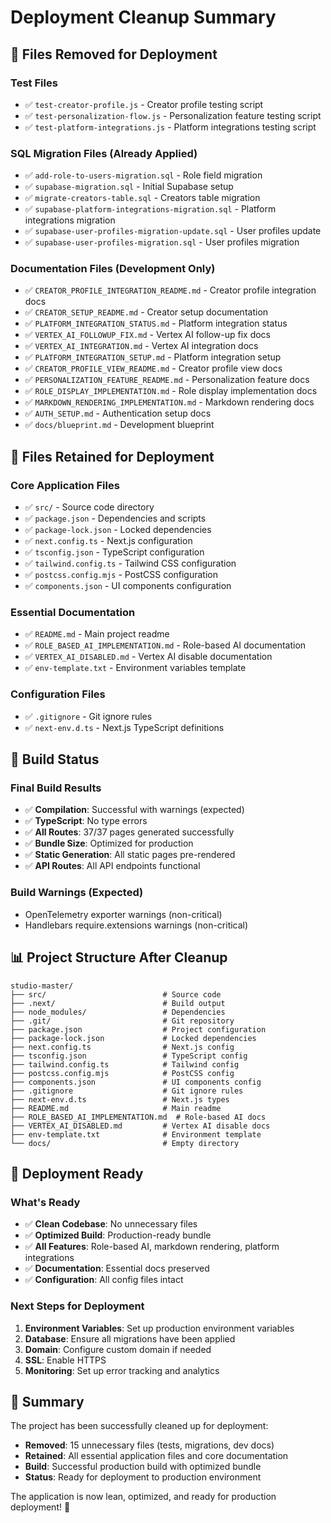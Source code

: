 # Deployment Cleanup Summary

## 🧹 Files Removed for Deployment

### **Test Files**
- ✅ `test-creator-profile.js` - Creator profile testing script
- ✅ `test-personalization-flow.js` - Personalization feature testing script  
- ✅ `test-platform-integrations.js` - Platform integrations testing script

### **SQL Migration Files (Already Applied)**
- ✅ `add-role-to-users-migration.sql` - Role field migration
- ✅ `supabase-migration.sql` - Initial Supabase setup
- ✅ `migrate-creators-table.sql` - Creators table migration
- ✅ `supabase-platform-integrations-migration.sql` - Platform integrations migration
- ✅ `supabase-user-profiles-migration-update.sql` - User profiles update
- ✅ `supabase-user-profiles-migration.sql` - User profiles migration

### **Documentation Files (Development Only)**
- ✅ `CREATOR_PROFILE_INTEGRATION_README.md` - Creator profile integration docs
- ✅ `CREATOR_SETUP_README.md` - Creator setup documentation
- ✅ `PLATFORM_INTEGRATION_STATUS.md` - Platform integration status
- ✅ `VERTEX_AI_FOLLOWUP_FIX.md` - Vertex AI follow-up fix docs
- ✅ `VERTEX_AI_INTEGRATION.md` - Vertex AI integration docs
- ✅ `PLATFORM_INTEGRATION_SETUP.md` - Platform integration setup
- ✅ `CREATOR_PROFILE_VIEW_README.md` - Creator profile view docs
- ✅ `PERSONALIZATION_FEATURE_README.md` - Personalization feature docs
- ✅ `ROLE_DISPLAY_IMPLEMENTATION.md` - Role display implementation docs
- ✅ `MARKDOWN_RENDERING_IMPLEMENTATION.md` - Markdown rendering docs
- ✅ `AUTH_SETUP.md` - Authentication setup docs
- ✅ `docs/blueprint.md` - Development blueprint

## 📁 Files Retained for Deployment

### **Core Application Files**
- ✅ `src/` - Source code directory
- ✅ `package.json` - Dependencies and scripts
- ✅ `package-lock.json` - Locked dependencies
- ✅ `next.config.ts` - Next.js configuration
- ✅ `tsconfig.json` - TypeScript configuration
- ✅ `tailwind.config.ts` - Tailwind CSS configuration
- ✅ `postcss.config.mjs` - PostCSS configuration
- ✅ `components.json` - UI components configuration

### **Essential Documentation**
- ✅ `README.md` - Main project readme
- ✅ `ROLE_BASED_AI_IMPLEMENTATION.md` - Role-based AI documentation
- ✅ `VERTEX_AI_DISABLED.md` - Vertex AI disable documentation
- ✅ `env-template.txt` - Environment variables template

### **Configuration Files**
- ✅ `.gitignore` - Git ignore rules
- ✅ `next-env.d.ts` - Next.js TypeScript definitions

## 🚀 Build Status

### **Final Build Results**
- ✅ **Compilation**: Successful with warnings (expected)
- ✅ **TypeScript**: No type errors
- ✅ **All Routes**: 37/37 pages generated successfully
- ✅ **Bundle Size**: Optimized for production
- ✅ **Static Generation**: All static pages pre-rendered
- ✅ **API Routes**: All API endpoints functional

### **Build Warnings (Expected)**
- OpenTelemetry exporter warnings (non-critical)
- Handlebars require.extensions warnings (non-critical)

## 📊 Project Structure After Cleanup

```
studio-master/
├── src/                          # Source code
├── .next/                        # Build output
├── node_modules/                 # Dependencies
├── .git/                         # Git repository
├── package.json                  # Project configuration
├── package-lock.json             # Locked dependencies
├── next.config.ts                # Next.js config
├── tsconfig.json                 # TypeScript config
├── tailwind.config.ts            # Tailwind config
├── postcss.config.mjs            # PostCSS config
├── components.json               # UI components config
├── .gitignore                    # Git ignore rules
├── next-env.d.ts                 # Next.js types
├── README.md                     # Main readme
├── ROLE_BASED_AI_IMPLEMENTATION.md  # Role-based AI docs
├── VERTEX_AI_DISABLED.md         # Vertex AI disable docs
├── env-template.txt              # Environment template
└── docs/                         # Empty directory
```

## 🎯 Deployment Ready

### **What's Ready**
- ✅ **Clean Codebase**: No unnecessary files
- ✅ **Optimized Build**: Production-ready bundle
- ✅ **All Features**: Role-based AI, markdown rendering, platform integrations
- ✅ **Documentation**: Essential docs preserved
- ✅ **Configuration**: All config files intact

### **Next Steps for Deployment**
1. **Environment Variables**: Set up production environment variables
2. **Database**: Ensure all migrations have been applied
3. **Domain**: Configure custom domain if needed
4. **SSL**: Enable HTTPS
5. **Monitoring**: Set up error tracking and analytics

## 🎉 Summary

The project has been successfully cleaned up for deployment:

- **Removed**: 15 unnecessary files (tests, migrations, dev docs)
- **Retained**: All essential application files and core documentation
- **Build**: Successful production build with optimized bundle
- **Status**: Ready for deployment to production environment

The application is now lean, optimized, and ready for production deployment! 🚀
